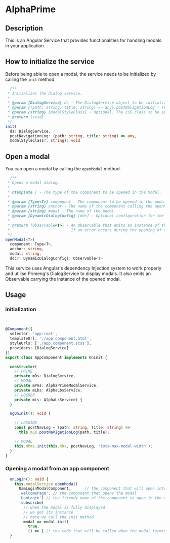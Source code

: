 # AlphaPrime

## Description

This is an Angular Service that provides functionalities for handling modals in your application.

## How to initialize the service

Before being able to open a modal, the service needs to be initialized by calling the `init` method.

```typescript
  /**
 * Initializes the dialog service.
 *
 * @param {DialogService} ds - The DialogService object to be initialized.
 * @param {(path: string, title: string) => any} postNavigationLog - The function used for posting navigation logs, with parameters path: string and title: string.
 * @param {string} [modalStyleClass] - Optional. The CSS class to be applied to the modals created by the DialogService.
 * @return {void}
 */
init(
  ds: DialogService,
  postNavigationLog: (path: string, title: string) => any,
  modalStyleClass?: string): void
```
## Open a modal

You can open a modal by calling the `openModal` method.

```typescript
  /**
 * Opens a modal dialog.
 *
 * @template T - The type of the component to be opened in the modal.
 *
 * @param {Type<T>} component - The component to be opened in the modal.
 * @param {string} anchor - The name of the component calling the openModal method.
 * @param {string} modal - The name of the modal.
 * @param {DynamicDialogConfig} [ddc] - Optional configuration for the modal dialog.
 *
 * @return {Observable<T>} - An Observable that emits an instance of the opened component when the modal is displayed.
 *                           If an error occurs during the opening of the modal, the Observable will emit an error instead.
 */
openModal<T>(
  component: Type<T>,
  anchor: string,
  modal: string,
  ddc?: DynamicDialogConfig): Observable<T>
```
This service uses Angular's dependency Injection system to work properly and utilise Primeng's DialogService to display modals. It also emits an Observable carrying the instance of the opened modal.

## Usage
### initialization
```typescript
...

@Component({
  selector: 'app-root',
  templateUrl: './app.component.html',
  styleUrls: ['./app.component.scss'],
  providers: [DialogService]
})
export class AppComponent implements OnInit {

  constructor(
    // PRIME
    private mDs: DialogService,
    // MODAL
    private mPms: AlphaPrimeModalService,
    private mLbs: AlphaLbsService,
    // LOGGER
    private mLs: AlphaLsService) {
  }

  ngOnInit(): void {

    // LOGGING 
    const postNavLog = (path: string, title: string) =>
      this.mLs.postNavigationLog(path, title);

    // MODAL
    this.mPms.init(this.mDs, postNavLog, 'iota-max-modal-width');
  }
}
```
### Opening a modal from an app component
```typescript
  onLogin(): void {
    this.modalService.openModal(
      UamLoginModalComponent,      // the component that will open into the modal
      'welcomePage', // the component that opens the modal 
      'UamLogin') // the friendy name of the component to open in the modal
      .subscribe( 
        // when the modal is fully displayed
        // we get its instance
        // here we call the init method
        modal => modal.init(
          true,
          () => { /* the code that will be called when the modal terminates */ }));
  }

```
